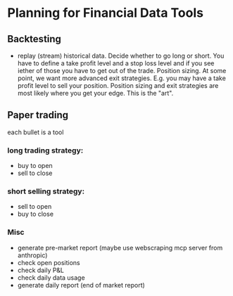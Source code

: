 # Planning for Financial Data Tools


## Backtesting
- replay (stream) historical data. Decide whether to go long or short. You have to define a take profit level and a stop loss level and if you see iether of those you have to get out of the trade. 
Position sizing.
At some point, we want more advanced exit strategies. E.g. you may have a take profit level to sell your position. 
Position sizing and exit strategies are most likely where you get your edge. This is the "art". 


## Paper trading
each bullet is a tool

### long trading strategy:
 - buy to open
 - sell to close

### short selling strategy:
 - sell to open
 - buy to close

### Misc
- generate pre-market report (maybe use webscraping mcp server from anthropic)
- check open positions
- check daily P&L
- check daily data usage
- generate daily report (end of market report)
